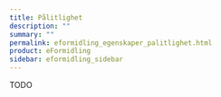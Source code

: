 ```yaml
---
title: Pålitlighet
description: ""
summary: ""
permalink: eformidling_egenskaper_palitlighet.html
product: eFormidling
sidebar: eformidling_sidebar
---
```


TODO
